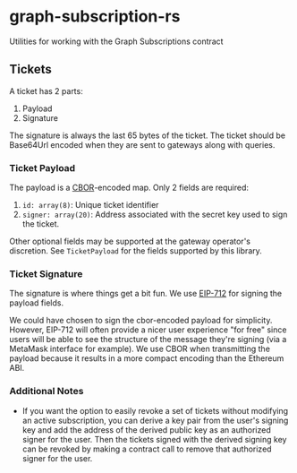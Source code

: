 # graph-subscription-rs

Utilities for working with the Graph Subscriptions contract

## Tickets

A ticket has 2 parts:
1. Payload
2. Signature

The signature is always the last 65 bytes of the ticket. The ticket should be Base64Url encoded when they are sent to gateways along with queries.

### Ticket Payload

The payload is a [CBOR](https://www.rfc-editor.org/rfc/rfc7049)-encoded map. Only 2 fields are required:
1. `id: array(8)`: Unique ticket identifier
2. `signer: array(20)`: Address associated with the secret key used to sign the ticket.

Other optional fields may be supported at the gateway operator's discretion. See `TicketPayload` for the fields supported by this library.

### Ticket Signature

The signature is where things get a bit fun. We use [EIP-712](https://eips.ethereum.org/EIPS/eip-712) for signing the payload fields.

We could have chosen to sign the cbor-encoded payload for simplicity. However, EIP-712 will often provide a nicer user experience "for free" since users will be able to see the structure of the message they're signing (via a MetaMask interface for example). We use CBOR when transmitting the payload because it results in a more compact encoding than the Ethereum ABI.

### Additional Notes

- If you want the option to easily revoke a set of tickets without modifying an active subscription, you can derive a key pair from the user's signing key and add the address of the derived public key as an authorized signer for the user. Then the tickets signed with the derived signing key can be revoked by making a contract call to remove that authorized signer for the user.

